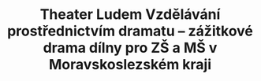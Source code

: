 ---
id: f2c4a04c-b6a9-4dd4-9e24-e7ad561936b8
title: "Theater Ludem Vzdělávání prostřednictvím dramatu – zážitkové drama dílny
pro ZŠ a MŠ v Moravskoslezském kraji"
price: 20000
year: 2015
description: "Nadační fond Kousek po kousku se rozhodl podpořit Thater Ludem, protože jej oslovila zajímavá idea interaktivního dramatického vzdělávání za pomocí loutkového divadla. Projekt vznikající ve spolupráci s Divadlem loutek Ostrava zapojí pomocí nejrůznějších workshopů a zážitkových aktivit so své činnosti už ty nejmenší diváky z řad mateřských škol, a probudí v nich tak snad prvotní silný zájem o dramatická umění."
kouskovani: false
locationName: undefined
position:
  lng: 18.2926210423352
  lat: 49.833894677554085
---